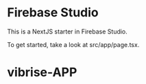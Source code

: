 # Firebase Studio

This is a NextJS starter in Firebase Studio.

To get started, take a look at src/app/page.tsx.
# vibrise-APP
